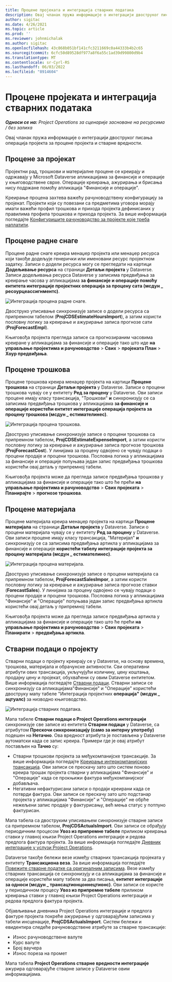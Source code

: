 ```yaml
---
title: Процене пројеката и интеграција стварних података
description: Овај чланак пружа информације о интеграцији двоструког писања операција пројекта за процене пројекта и стварне вредности.
author: sigitac
ms.date: 4/26/2021
ms.topic: article
ms.prod: ''
ms.reviewer: johnmichalak
ms.author: sigitac
ms.openlocfilehash: 43c868b051bf141cfc3211669c0a44333b4b2c65
ms.sourcegitcommit: 6cfc50d89528df977a8f6a55c1ad39d99800d9b4
ms.translationtype: MT
ms.contentlocale: sr-Cyrl-RS
ms.lasthandoff: 06/03/2022
ms.locfileid: "8914604"
---
```

# <a name="project-estimates-and-actuals-integration"></a>Процене пројеката и интеграција стварних података

_**Односи се на:** Project Operations за сценарије засноване на ресурсима / без залиха_

Овај чланак пружа информације о интеграцији двоструког писања операција пројекта за процене пројекта и стварне вредности.

## <a name="project-estimates"></a>Процене за пројекат

Пројектни рад, трошкови и материјалне процене се креирају и одржавају у Microsoft Dataverse апликацијама за финансије и операције у књиговодствене сврхе. Операције креирања, ажурирања и брисања нису подржане помоћу апликација "Финансије и операције".

Креирање процена захтева важећу рачуноводствену конфигурацију за пројекат. Пројекти који су повезани са предметима уговора морају имати важећи профил трошкова и прихода пројекта дефинисаних у правилима профила трошкова и прихода пројекта. За више информација погледајте [Конфигуришите рачуноводство за пројекте које треба наплатити](../project-accounting/configure-accounting-billable-projects.md#configure-project-cost-and-revenue-profile-rules).

## <a name="labor-estimates"></a>Процене радне снаге

Процене радне снаге креира менаџер пројекта или менаџер ресурса који такође додељује генерички или именовани ресурс пројектном задатку. Записи о додели ресурса могу се прегледати на картици **Додељивање ресурса** на страници **Детаљи пројекта** у Dataverse. Записи додељивања ресурса Dataverse у записима предвиђања за креирање часова у апликацијама **за финансије и операције помоћу ентитета интеграције пројектних операција за процену сата (мсдyн \_ ресоурцеассигнментс)**.

   ![Интеграција процена радне снаге.](./Media/DW4LaborEstimates.png)

Двоструко уписивање синхронизује записе о додели ресурса са припремном табелом (**ProjCDSEstimateHoursImport**), а затим користи пословну логику за креирање и ажурирање записа прогнозе сати (**ProjForecastEmpl**).

Књиговођа пројекта прегледа записе са прогнозираним часовима креиране у апликацијама за финансије и операције тако што иде **на управљање пројектима и рачуноводство** > **Свих** > **пројеката План** > **Хоур предвиђања**.

## <a name="expense-estimates"></a>Процене трошкова

Процене трошкова креира менаџер пројекта на картици **Процене трошкова** на страници **Детаљи пројекта** у Dataverse. Записи о процени трошкова чувају се у ентитету **Ред за процену** у Dataverse. Ови записи процене имају класу трансакција, "Трошкови" **и** синхронизују се са записима предвиђања трошкова у апликацијама **за финансије и операције користећи ентитет интеграције операција пројекта за процену трошкова (мсдyн \_ естимателинес)**.

   ![Интеграција процена трошкова.](./Media/DW4ExpenseEstimates.png)

Двоструко уписивање синхронизује записе о процени трошкова са припремном табелом, **ProjCDSEstimateExpenseImport**, а затим користи пословну логику за креирање и ажурирање записа прогнозе трошкова (**ProjForecastCost**). У линијама за процену одвојено се чувају подаци о процени продаје и процени трошкова. Пословна логика у апликацијама за финансије и операције попуњава један запис предвиђања трошкова користећи овај детаљ у припремној табели.

Књиговођа пројекта може да прегледа записе предвиђања трошкова у апликацијама за финансије и операције тако што ће прећи **на управљање пројектима и рачуноводство** > **Свих пројеката** > **Планирајте** > **прогнозе трошкова**.

## <a name="material-estimates"></a>Процене материјала

Процене материјала креира менаџер пројекта на картици **Процене материјала** на страници **Детаљи пројекта** у Dataverse. Записи о процени материјала чувају се у ентитету **Ред за процену** у Dataverse. Ови записи процене имају класу трансакција, "Материјал" **и** синхронизују се са записима предвиђања артикла у апликацијама за финансије и операције **користећи табелу интеграције пројекта за процену материјала (мсдyн \_ естимателинес)**.

   ![Интеграција процена материјала.](./Media/DW4MaterialEstimates.png)

Двоструко уписивање синхронизује записе о процени материјала са припремном табелом, **ProjForecastSalesImpor**, а затим користи пословну логику за креирање и ажурирање записа прогнозе ставки (**ForecastSales**). У линијама за процену одвојено се чувају подаци о процени продаје и процени трошкова. Пословна логика у апликацијама "Финансије" и "Операције" попуњава један запис предвиђања артикла користећи овај детаљ у припремној табели.

Књиговођа пројекта може да прегледа записе предвиђања артикла у апликацијама за финансије и операције тако што ће прећи **на управљање пројектима и рачуноводство** > **Свих пројеката** > **Планирати** > **предвиђања артикла**.

## <a name="project-actuals"></a>Стварни подаци о пројекту

Стварни подаци о пројекту креирају се у Dataverse, на основу времена, трошкова, материјала и обрачунске активности. Сви оперативни атрибути ових трансакција, укључујући количину, цену коштања, продајну цену и пројекат, обухваћени су овим Dataverse ентитетом. Више информација погледајте [Стварни подаци](../actuals/actuals-overview.md). Стварни записи се синхронизују са апликацијама"Финансије" и "Операције" користећи двоструку мапу табеле "Интеграција пројектних **операција" (мсдyн \_ ацтуалс)** за низводно књиговодство.

   ![Интеграција стварних података.](./Media/DW4Actuals.png)

Мапа табеле **Стварни подаци о Project Operations интеграцији** синхронизује све записе из ентитета **Стварни подаци** у Dataverse, са атрибутом **Прескочи синхронизацију (само за интерну употребу)** подешен на **Нетачно**. Ова вредност атрибута је постављена у Dataverse аутоматски када се запис креира. Примери где је овај атрибут постављен на **Тачно** су:

  - Стварни трошкови пројекта за међукомпанијске трансакције. За више информација погледајте [Креирање интеркомпанијских трансакција](../project-accounting/create-intercompany-transactions.md). Ови записи се прескачу зато што систем поново креира трошак пројекта стварни у апликацијама "Финансије" и "Операције" када се прокњижи фактура међукомпанијског добављача.
  - Негативни нефактурисани записи о продаји креирани када се потврди фактура. Ови записи се прескачу зато што подстанар пројекта у апликацијама "Финансије" и "Операције" не обрће нежељени запис продаје у фактурисању, већ мења статус у потпуно фактурисан.

Мапа табела са двоструким уписивањем синхронизује стварне записе са припремном табелом, **ProjCDSActualsImport**. Ови записи се обрађују периодичним процесом **Увоз из припремне табеле** приликом креирања ставки у главној књизи Project Operations интеграције и редова предлога фактура пројекта. За више информација погледајте [Дневник интеграције у услузи Project Operations](../project-accounting/project-operations-integration-journal.md).

Dataverse такође бележи везе између стварних трансакција пројеката у ентитету **Трансакциона веза**. За више информација погледајте [Повежите стварне податке са оригиналним записима](../actuals/linkingactuals.md). Везе између стварних трансакција се синхронизују и са апликацијама за финансије и операције користећи мапу табеле за два писања, **ентитет интеграције за односи (мсдyн \_ трансацтионцоннецтионс)**. Ови записи се користе у периодичном процесу **Увоз из припремне табеле** приликом креирања ставки у главној књизи Project Operations интеграције и редова предлога фактура пројекта.

Објављивање дневника Project Operations интеграције и предлога фактуре пројекта покреће ажурирање у одговарајућим записима у табели инсценације, **ProjCDSActualsImport**. Систем бележи и евидентира следеће рачуноводствене атрибуте за стварне трансакције:

- Износ рачуноводствене валуте
- Курс валуте
- Број ваучера
- Износ пореза на промет

Мапа табела **Project Operations стварне вредности интеграције** ажурира одговарајуће стварне записе у Dataverse овим информацијама.

